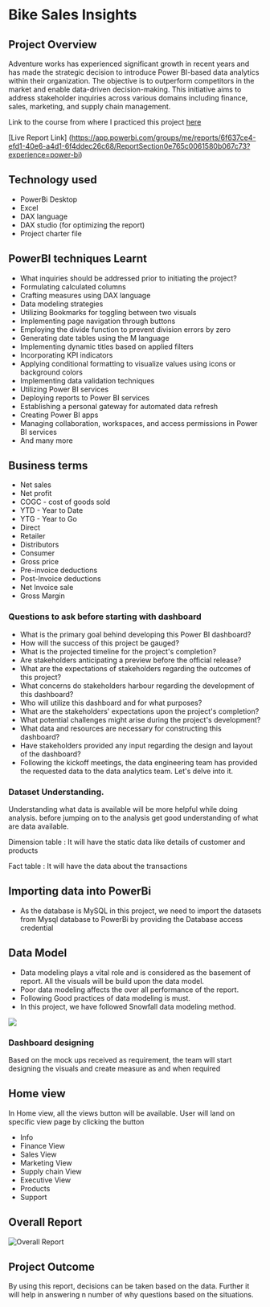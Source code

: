 # Bike Sales Insights

## Project Overview

Adventure works has experienced significant growth in recent years and has made the strategic decision to introduce Power BI-based data analytics within their organization. The objective is to outperform competitors in the market and enable data-driven decision-making. This initiative aims to address stakeholder inquiries across various domains including finance, sales, marketing, and supply chain management.

Link to the course from where I practiced this project  [here](https://codebasics.io/courses/power-bi-data-analysis-with-end-to-end-project)

[Live Report Link] (https://app.powerbi.com/groups/me/reports/6f637ce4-efd1-40e6-a4d1-6f4ddec26c68/ReportSection0e765c0061580b067c73?experience=power-bi)
## Technology used

- PowerBi Desktop
- Excel
- DAX language
- DAX studio (for optimizing the report)
- Project charter file

## PowerBI techniques Learnt


- What inquiries should be addressed prior to initiating the project?
- Formulating calculated columns
- Crafting measures using DAX language
- Data modeling strategies
- Utilizing Bookmarks for toggling between two visuals
- Implementing page navigation through buttons
- Employing the divide function to prevent division errors by zero
- Generating date tables using the M language
- Implementing dynamic titles based on applied filters
- Incorporating KPI indicators
- Applying conditional formatting to visualize values using icons or background colors
- Implementing data validation techniques
- Utilizing Power BI services
- Deploying reports to Power BI services
- Establishing a personal gateway for automated data refresh
- Creating Power BI apps
- Managing collaboration, workspaces, and access permissions in Power BI services
- And many more 

## Business terms
- Net sales
- Net profit
- COGC - cost of goods sold
- YTD - Year to Date
- YTG - Year to Go
- Direct
- Retailer
- Distributors
- Consumer
- Gross price
- Pre-invoice deductions
- Post-Invoice deductions
- Net Invoice sale
- Gross Margin


### Questions to ask before starting with dashboard

- What is the primary goal behind developing this Power BI dashboard?
- How will the success of this project be gauged?
- What is the projected timeline for the project's completion?
- Are stakeholders anticipating a preview before the official release?
- What are the expectations of stakeholders regarding the outcomes of this project?
- What concerns do stakeholders harbour regarding the development of this dashboard?
- Who will utilize this dashboard and for what purposes?
- What are the stakeholders' expectations upon the project's completion?
- What potential challenges might arise during the project's development?
- What data and resources are necessary for constructing this dashboard?
- Have stakeholders provided any input regarding the design and layout of the dashboard?
- Following the kickoff meetings, the data engineering team has provided the requested data to the data analytics team. Let's delve into it.

### Dataset **Understanding.**

Understanding what data is available will be more helpful while doing analysis. before jumping on to the analysis get good understanding of what are data available.

Dimension table : It will have the static data like details of customer and products

Fact table : It will have the data about the transactions  



## Importing data into PowerBi

- As the database is MySQL in this project, we need to import the datasets from Mysql database to PowerBi by providing the Database access credential

## Data Model

- Data modeling plays a vital role and is considered as the basement of report. All the visuals will be build upon the data model.
- Poor data modeling affects the over all performance of the report.
- Following Good practices of data modeling is must. 
- In this project, we have followed Snowfall data modeling method.

<img src="(https://github.com/jkovuru/Bike_SalesInsights/blob/main/Report/data%20model_star%20schema.png)" class="center">

### Dashboard designing

Based on the mock ups received as requirement, the team will start designing the visuals and create measure as and when required

## Home view

In Home view, all the views button will be available. User will land on specific view page by clicking the button 

- Info
- Finance View
- Sales View
- Marketing View
- Supply chain View
- Executive View
- Products
- Support

## Overall Report

![Overall Report](https://app.powerbi.com/groups/me/reports/375c941c-fb7f-407d-8ffd-545f187d171c/ReportSection?experience=power-bi)


## Project Outcome

By using this report, decisions can be taken based on the data. Further it will help in answering n number of why questions based on the situations.
